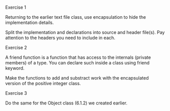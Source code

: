 Exercise 1

Returning to the earlier text file class, use encapsulation to hide the implementation details.

Split the implementation and declarations into source and header file(s).  Pay attention to the
headers you need to include in each.


Exercise 2

A friend function is a function that has access to the internals (private members)
of a type.  You can declare such inside a class using friend keyword.

Make the functions to add and substract work with the encapsulated version of
the positive integer class.
 

Exercise 3

Do the same for the Object class (6.1.2) we created earlier.
